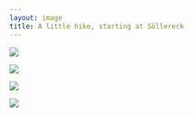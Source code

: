 ```yaml
---
layout: image
title: A little hike, starting at Söllereck
---
```

![](/img/IMG_3067.jpg)

![](/img/IMG_3068.jpg)

![](/img/IMG_3069.jpg)

![](/img/IMG_3074.jpg)

